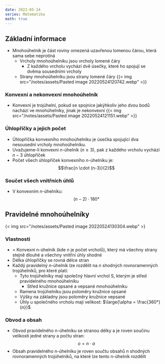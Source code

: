 ```yaml
---
date: 2022-05-24
series: Matematika
math: true
---
```


## Základní informace
- Mnohoúhelník je část roviny omezená uzavřenou lomenou čárou, která sama sebe neprotíná
	- Vrcholy mnohoúhelníku jsou vrcholy lomené čáry
		- Z každého vrcholu vychází dvě úsečky, které ho spojují se dvěma sousedními vrcholy
	- Strany mnohoúhelníku jsou strany lomené čáry
{{< img src="/notes/assets/Pasted image 20220524120742.webp" >}}

### Konvexní a nekonvexní mnohoúhelník
- Konvexní je trojúhelní, pokud se spojnice jakýhkoliv jeho dvou bodů nachází ve mnohúhelníky, jinak je nekonvexní
{{< img src="/notes/assets/Pasted image 20220524121151.webp" >}}

### Úhlopříčky a jejich počet
- Úhlopříčka konvexního mnohoúhelníku je úsečka spojující dva nesousední vrcholy mnohoúhelníku.
- Uvažujeme-li konvexní *n*-úhelník ($n \geq 3$), pak z každého vrcholu vychází $n-3$ úhlopříček
- Počet všech úhlopříček konvexního *n*-úhelníku je:
$$\frac{n \cdot (n-3)}{2}$$

### Součet všech vnitřních úhlů
- V konvexním *n*-úhelníku:
$$(n-2) \cdot 180°$$

## Pravidelné mnohoúhelníky
{< img src="/notes/assets/Pasted image 20220524130304.webp" >}
### Vlastnosti
- = Konvexní n-úhelník (kde n je počet vrcholů), který má všechny strany stejně dlouhé a všechny vnitřní úhly shodné
- Délka úhlopříčky se rovná délce stran
- Každý pravidelný *n*-úhelník lze rozdělit na *n* shodných rovnoramenných trojúhelníků, pro které platí:
	- Tyto trojúhelníky mají společný hlavní vrchol S, kterým je střed pravidelného mnohoúhelníku
		- Střed kružnice opsané a vepsané mnohoúhelníku
	- Ramena trojúhelníku jsou poloměry kružnice opsané
	- Výšky na základny jsou poloměry kružnice vepsané
	- Úhly u společného vrcholu mají velikost: $\large{\alpha = \frac{360°}{n}}$
### Obvod a obsah
- Obvod pravidelného n-úhelníku se stranou délky a je roven součinu velikosti jedné strany a počtu stran:
$$o = n \cdot a$$
- Obsah pravidelného n-úhelníku je roven součtu obsahů n shodných rovnoramenných trojúhelníků, na které lze tento n-úhelník rozdělit